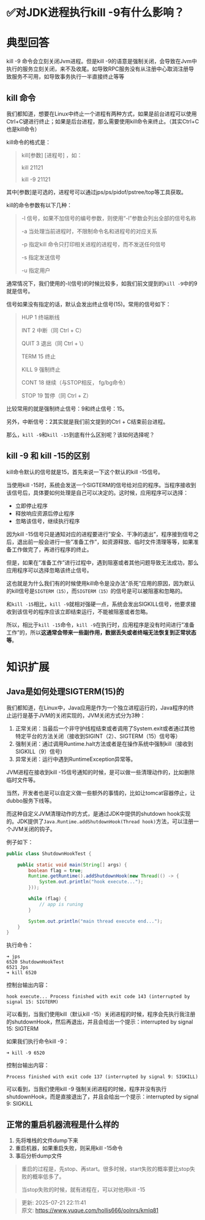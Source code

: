 # ✅对JDK进程执行kill -9有什么影响？

# 典型回答
kill -9 命令会立刻关闭Jvm进程。但是kill -9的语意是强制关闭，会导致在Jvm中执行的服务立刻关闭，来不及收尾。如导致RPC服务没有从注册中心取消注册导致服务不可用，如导致事务执行一半直接终止等等

## kill 命令
我们都知道，想要在Linux中终止一个进程有两种方式，如果是前台进程可以使用Ctrl+C键进行终止；如果是后台进程，那么需要使用kill命令来终止。（其实Ctrl+C也是kill命令）

kill命令的格式是：

> kill[参数] [进程号] ，如：
>
> kill 21121 
>
> kill -9 21121
>

其中[参数]是可选的，进程号可以通过jps/ps/pidof/pstree/top等工具获取。

kill的命令参数有以下几种：

> -l 信号，如果不加信号的编号参数，则使用“-l”参数会列出全部的信号名称
>
> -a 当处理当前进程时，不限制命令名和进程号的对应关系
>
> -p 指定kill 命令只打印相关进程的进程号，而不发送任何信号
>
> -s 指定发送信号
>
> -u 指定用户
>

通常情况下，我们使用的-l(信号)的时候比较多，如我们前文提到的`kill -9`中的9就是信号。

信号如果没有指定的话，默认会发出终止信号(15)。常用的信号如下：

> HUP 1 终端断线
>
> INT 2 中断（同 Ctrl + C）
>
> QUIT 3 退出（同 Ctrl + \）
>
> TERM 15 终止
>
> KILL 9 强制终止
>
> CONT 18 继续（与STOP相反， fg/bg命令）
>
> STOP 19 暂停（同 Ctrl + Z）
>

比较常用的就是强制终止信号：9和终止信号：15。

另外，中断信号：2其实就是我们前文提到的Ctrl + C结束前台进程。

那么，`kill -9`和`kill -15`到底有什么区别呢？该如何选择呢？

## kill -9 和 kill -15的区别
kill命令默认的信号就是15，首先来说一下这个默认的kill -15信号。

当使用kill -15时，系统会发送一个SIGTERM的信号给对应的程序。当程序接收到该信号后，具体要如何处理是自己可以决定的。这时候，应用程序可以选择：

+ 立即停止程序
+ 释放响应资源后停止程序
+ 忽略该信号，继续执行程序

因为kill -15信号只是通知对应的进程要进行”安全、干净的退出”，程序接到信号之后，退出前一般会进行一些”准备工作”，如资源释放、临时文件清理等等，如果准备工作做完了，再进行程序的终止。

但是，如果在”准备工作”进行过程中，遇到阻塞或者其他问题导致无法成功，那么应用程序可以选择忽略该终止信号。

这也就是为什么我们有的时候使用kill命令是没办法”杀死”应用的原因，因为默认的kill信号是`SIGTERM（15）`，而`SIGTERM（15）`的信号是可以被阻塞和忽略的。

和`kill -15`相比，`kill -9`就相对强硬一点，系统会发出SIGKILL信号，他要求接收到该信号的程序应该立即结束运行，不能被阻塞或者忽略。

所以，相比于`kill -15`命令，`kill -9`在执行时，应用程序是没有时间进行”准备工作”的，所以**这通常会带来一些副作用，数据丢失或者终端无法恢复到正常状态等**。

# 知识扩展
## Java是如何处理SIGTERM(15)的
我们都知道，在Linux中，Java应用是作为一个独立进程运行的，Java程序的终止运行是基于JVM的关闭实现的，JVM关闭方式分为3种：

1. 正常关闭：当最后一个非守护线程结束或者调用了System.exit或者通过其他特定平台的方法关闭（接收到SIGINT（2）、SIGTERM（15）信号等）
2. 强制关闭：通过调用Runtime.halt方法或者是在操作系统中强制kill（接收到SIGKILL（9）信号)
3. 异常关闭：运行中遇到RuntimeException异常等。

JVM进程在接收到kill -15信号通知的时候，是可以做一些清理动作的，比如删除临时文件等。

当然，开发者也是可以自定义做一些额外的事情的，比如让tomcat容器停止，让dubbo服务下线等。

而这种自定义JVM清理动作的方式，是通过JDK中提供的shutdown hook实现的。JDK提供了`Java.Runtime.addShutdownHook(Thread hook)`方法，可以注册一个JVM关闭的钩子。

例子如下：

```java
public class ShutdownHookTest {

    public static void main(String[] args) {
        boolean flag = true;
        Runtime.getRuntime().addShutdownHook(new Thread(() -> {
            System.out.println("hook execute...");
        }));

        while (flag) {
            // app is runing
        }

        System.out.println("main thread execute end...");
    }
}
```

执行命令：

```shell
➜ jps
6520 ShutdownHookTest
6521 Jps
➜ kill 6520
```

控制台输出内容：

`hook execute... Process finished with exit code 143 (interrupted by signal 15: SIGTERM)`

可以看到，当我们使用kill（默认kill -15）关闭进程的时候，程序会先执行我注册的shutdownHook，然后再退出，并且会给出一个提示：interrupted by signal 15: SIGTERM

如果我们执行命令kill -9：

```shell
➜ kill -9 6520
```

控制台输出内容：

`Process finished with exit code 137 (interrupted by signal 9: SIGKILL)`

可以看到，当我们使用kill -9 强制关闭进程的时候，程序并没有执行shutdownHook，而是直接退出了，并且会给出一个提示：interrupted by signal 9: SIGKILL

## 正常的重启机器流程是什么样的
1. 先将堆栈的文件dump下来
2. 重启机器，如果重启失败，则采用kill -15命令
3. 事后分析dump文件



> 重启的过程是，先stop、再start。很多时候，start失败的概率要比stop失败的概率低多了。
>
> 当stop失败的时候，就有进程在，可以对他用kill -15
>



> 更新: 2025-07-21 22:11:41  
> 原文: <https://www.yuque.com/hollis666/oolnrs/kmlq81>